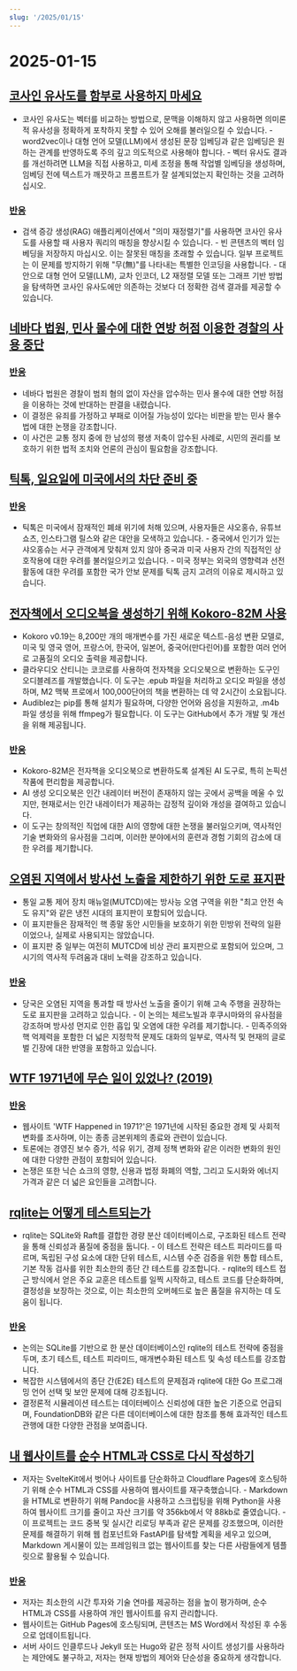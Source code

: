 ```yaml
---
slug: '/2025/01/15'
---
```


# 2025-01-15

## [코사인 유사도를 함부로 사용하지 마세요](https://p.migdal.pl/blog/2025/01/dont-use-cosine-similarity/)

- 코사인 유사도는 벡터를 비교하는 방법으로, 문맥을 이해하지 않고 사용하면 의미론적 유사성을 정확하게 포착하지 못할 수 있어 오해를 불러일으킬 수 있습니다. - word2vec이나 대형 언어 모델(LLM)에서 생성된 문장 임베딩과 같은 임베딩은 원하는 관계를 반영하도록 주의 깊고 의도적으로 사용해야 합니다. - 벡터 유사도 결과를 개선하려면 LLM을 직접 사용하고, 미세 조정을 통해 작업별 임베딩을 생성하며, 임베딩 전에 텍스트가 깨끗하고 프롬프트가 잘 설계되었는지 확인하는 것을 고려하십시오.

### [반응](https://news.ycombinator.com/item?id=42704078)

- 검색 증강 생성(RAG) 애플리케이션에서 "의미 재정렬기"를 사용하면 코사인 유사도를 사용할 때 사용자 쿼리의 매칭을 향상시킬 수 있습니다. - 빈 콘텐츠의 벡터 임베딩을 저장하지 마십시오. 이는 잘못된 매칭을 초래할 수 있습니다. 일부 프로젝트는 이 문제를 방지하기 위해 "무(無)"를 나타내는 특별한 인코딩을 사용합니다. - 대안으로 대형 언어 모델(LLM), 교차 인코더, L2 재정렬 모델 또는 그래프 기반 방법을 탐색하면 코사인 유사도에만 의존하는 것보다 더 정확한 검색 결과를 제공할 수 있습니다.

## [네바다 법원, 민사 몰수에 대한 연방 허점 이용한 경찰의 사용 중단](https://ij.org/press-release/nevada-court-shuts-down-police-use-of-federal-loophole-for-civil-forfeiture/)

### [반응](https://news.ycombinator.com/item?id=42707573)

- 네바다 법원은 경찰이 범죄 혐의 없이 자산을 압수하는 민사 몰수에 대한 연방 허점을 이용하는 것에 반대하는 판결을 내렸습니다.
- 이 결정은 유죄를 가정하고 부패로 이어질 가능성이 있다는 비판을 받는 민사 몰수법에 대한 논쟁을 강조합니다.
- 이 사건은 교통 정지 중에 한 남성의 평생 저축이 압수된 사례로, 시민의 권리를 보호하기 위한 법적 조치와 언론의 관심이 필요함을 강조합니다.

## [틱톡, 일요일에 미국에서의 차단 준비 중](https://www.reuters.com/technology/tiktok-preparing-us-shut-off-sunday-information-reports-2025-01-15/)

### [반응](https://news.ycombinator.com/item?id=42710339)

- 틱톡은 미국에서 잠재적인 폐쇄 위기에 처해 있으며, 사용자들은 샤오홍슈, 유튜브 쇼츠, 인스타그램 릴스와 같은 대안을 모색하고 있습니다. - 중국에서 인기가 있는 샤오홍슈는 서구 관객에게 맞춰져 있지 않아 중국과 미국 사용자 간의 직접적인 상호작용에 대한 우려를 불러일으키고 있습니다. - 미국 정부는 외국의 영향력과 선전 활동에 대한 우려를 포함한 국가 안보 문제를 틱톡 금지 고려의 이유로 제시하고 있습니다.

## [전자책에서 오디오북을 생성하기 위해 Kokoro-82M 사용](https://claudio.uk/posts/epub-to-audiobook.html)

- Kokoro v0.19는 8,200만 개의 매개변수를 가진 새로운 텍스트-음성 변환 모델로, 미국 및 영국 영어, 프랑스어, 한국어, 일본어, 중국어(만다린어)를 포함한 여러 언어로 고품질의 오디오 출력을 제공합니다.
- 클라우디오 산티니는 코코로를 사용하여 전자책을 오디오북으로 변환하는 도구인 오디블레즈를 개발했습니다. 이 도구는 .epub 파일을 처리하고 오디오 파일을 생성하며, M2 맥북 프로에서 100,000단어의 책을 변환하는 데 약 2시간이 소요됩니다.
- Audiblez는 pip를 통해 설치가 필요하며, 다양한 언어와 음성을 지원하고, .m4b 파일 생성을 위해 ffmpeg가 필요합니다. 이 도구는 GitHub에서 추가 개발 및 개선을 위해 제공됩니다.

### [반응](https://news.ycombinator.com/item?id=42708773)

- Kokoro-82M은 전자책을 오디오북으로 변환하도록 설계된 AI 도구로, 특히 논픽션 작품에 편리함을 제공합니다.
- AI 생성 오디오북은 인간 내레이터 버전이 존재하지 않는 곳에서 공백을 메울 수 있지만, 현재로서는 인간 내레이터가 제공하는 감정적 깊이와 개성을 결여하고 있습니다.
- 이 도구는 창의적인 직업에 대한 AI의 영향에 대한 논쟁을 불러일으키며, 역사적인 기술 변화와의 유사점을 그리며, 이러한 분야에서의 훈련과 경험 기회의 감소에 대한 우려를 제기합니다.

## [오염된 지역에서 방사선 노출을 제한하기 위한 도로 표지판](https://www.theautopian.com/if-you-ever-see-this-speed-sign-youre-probably-going-to-die/)

- 통일 교통 제어 장치 매뉴얼(MUTCD)에는 방사능 오염 구역을 위한 "최고 안전 속도 유지"와 같은 냉전 시대의 표지판이 포함되어 있습니다.
- 이 표지판들은 잠재적인 핵 종말 동안 시민들을 보호하기 위한 민방위 전략의 일환이었으나, 실제로 사용되지는 않았습니다.
- 이 표지판 중 일부는 여전히 MUTCD에 비상 관리 표지판으로 포함되어 있으며, 그 시기의 역사적 두려움과 대비 노력을 강조하고 있습니다.

### [반응](https://news.ycombinator.com/item?id=42704491)

- 당국은 오염된 지역을 통과할 때 방사선 노출을 줄이기 위해 고속 주행을 권장하는 도로 표지판을 고려하고 있습니다. - 이 논의는 체르노빌과 후쿠시마와의 유사점을 강조하며 방사성 먼지로 인한 흡입 및 오염에 대한 우려를 제기합니다. - 민족주의와 핵 억제력을 포함한 더 넓은 지정학적 문제도 대화의 일부로, 역사적 및 현재의 글로벌 긴장에 대한 반영을 포함하고 있습니다.

## [WTF 1971년에 무슨 일이 있었나? (2019)](https://wtfhappenedin1971.com/)

### [반응](https://news.ycombinator.com/item?id=42711781)

- 웹사이트 'WTF Happened in 1971?'은 1971년에 시작된 중요한 경제 및 사회적 변화를 조사하며, 이는 종종 금본위제의 종료와 관련이 있습니다.
- 토론에는 경영진 보수 증가, 석유 위기, 경제 정책 변화와 같은 이러한 변화의 원인에 대한 다양한 관점이 포함되어 있습니다.
- 논쟁은 또한 닉슨 쇼크의 영향, 신용과 법정 화폐의 역할, 그리고 도시화와 에너지 가격과 같은 더 넓은 요인들을 고려합니다.

## [rqlite는 어떻게 테스트되는가](https://philipotoole.com/how-is-rqlite-tested/)

- rqlite는 SQLite와 Raft를 결합한 경량 분산 데이터베이스로, 구조화된 테스트 전략을 통해 신뢰성과 품질에 중점을 둡니다. - 이 테스트 전략은 테스트 피라미드를 따르며, 독립된 구성 요소에 대한 단위 테스트, 시스템 수준 검증을 위한 통합 테스트, 기본 작동 검사를 위한 최소한의 종단 간 테스트를 강조합니다. - rqlite의 테스트 접근 방식에서 얻은 주요 교훈은 테스트를 일찍 시작하고, 테스트 코드를 단순화하며, 결정성을 보장하는 것으로, 이는 최소한의 오버헤드로 높은 품질을 유지하는 데 도움이 됩니다.

### [반응](https://news.ycombinator.com/item?id=42703282)

- 논의는 SQLite를 기반으로 한 분산 데이터베이스인 rqlite의 테스트 전략에 중점을 두며, 초기 테스트, 테스트 피라미드, 매개변수화된 테스트 및 속성 테스트를 강조합니다.
- 복잡한 시스템에서의 종단 간(E2E) 테스트의 문제점과 rqlite에 대한 Go 프로그래밍 언어 선택 및 보안 문제에 대해 강조됩니다.
- 결정론적 시뮬레이션 테스트는 데이터베이스 신뢰성에 대한 높은 기준으로 언급되며, FoundationDB와 같은 다른 데이터베이스에 대한 참조를 통해 효과적인 테스트 관행에 대한 다양한 관점을 보여줍니다.

## [내 웹사이트를 순수 HTML과 CSS로 다시 작성하기](https://www.vijayp.dev/blog/rewrite-plain-html/)

- 저자는 SvelteKit에서 벗어나 사이트를 단순화하고 Cloudflare Pages에 호스팅하기 위해 순수 HTML과 CSS를 사용하여 웹사이트를 재구축했습니다. - Markdown을 HTML로 변환하기 위해 Pandoc을 사용하고 스크립팅을 위해 Python을 사용하여 웹사이트 크기를 줄이고 자산 크기를 약 356kb에서 약 88kb로 줄였습니다. - 이 프로젝트는 코드 중복 및 실시간 리로딩 부족과 같은 문제를 강조했으며, 이러한 문제를 해결하기 위해 웹 컴포넌트와 FastAPI를 탐색할 계획을 세우고 있으며, Markdown 게시물이 있는 프레임워크 없는 웹사이트를 찾는 다른 사람들에게 템플릿으로 활용될 수 있습니다.

### [반응](https://news.ycombinator.com/item?id=42705077)

- 저자는 최소한의 시간 투자와 기술 연마를 제공하는 점을 높이 평가하며, 순수 HTML과 CSS를 사용하여 개인 웹사이트를 유지 관리합니다.
- 웹사이트는 GitHub Pages에 호스팅되며, 콘텐츠는 MS Word에서 작성된 후 수동으로 업데이트됩니다.
- 서버 사이드 인클루드나 Jekyll 또는 Hugo와 같은 정적 사이트 생성기를 사용하라는 제안에도 불구하고, 저자는 현재 방법의 제어와 단순성을 중요하게 생각합니다.

<head>
  <meta property="og:title" content="코사인 유사도를 함부로 사용하지 마세요" />
  <meta property="og:type" content="website" />
  <meta property="og:image" content="https://og.cho.sh/api/og/?title=%EC%BD%94%EC%82%AC%EC%9D%B8%20%EC%9C%A0%EC%82%AC%EB%8F%84%EB%A5%BC%20%ED%95%A8%EB%B6%80%EB%A1%9C%20%EC%82%AC%EC%9A%A9%ED%95%98%EC%A7%80%20%EB%A7%88%EC%84%B8%EC%9A%94&subheading=2025%EB%85%84%201%EC%9B%94%2015%EC%9D%BC%20%EC%88%98%EC%9A%94%EC%9D%BC%3A%20%ED%95%B4%EC%BB%A4%EB%89%B4%EC%8A%A4%20%EC%9A%94%EC%95%BD" />
</head>
